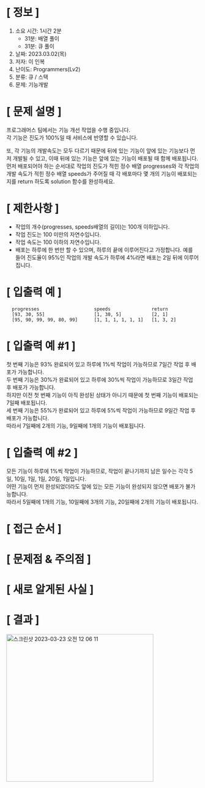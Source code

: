 # **[ 정보 ]**
1. 소요 시간: 1시간 2분
   - 31분: 배열 풀이
   - 31분: 큐 풀이
2. 날짜: 2023.03.02(목)
3. 저자: 이 인복
4. 난이도: Programmers(Lv2)
5. 분류: 큐 / 스택   
6. 문제: 기능개발

# **[ 문제 설명 ]**
프로그래머스 팀에서는 기능 개선 작업을 수행 중입니다.   
각 기능은 진도가 100%일 때 서비스에 반영할 수 있습니다.

또, 각 기능의 개발속도는 모두 다르기 때문에 뒤에 있는 기능이 앞에 있는 기능보다 먼저 개발될 수 있고, 이때 뒤에 있는 기능은 앞에 있는 기능이 배포될 때 함께 배포됩니다.   
먼저 배포되어야 하는 순서대로 작업의 진도가 적힌 정수 배열 progresses와 각 작업의 개발 속도가 적힌 정수 배열 speeds가 주어질 때 각 배포마다 몇 개의 기능이 배포되는지를 return 하도록 solution 함수를 완성하세요.

# **[ 제한사항 ]**
- 작업의 개수(progresses, speeds배열의 길이)는 100개 이하입니다.
- 작업 진도는 100 미만의 자연수입니다.
- 작업 속도는 100 이하의 자연수입니다.
- 배포는 하루에 한 번만 할 수 있으며, 하루의 끝에 이루어진다고 가정합니다. 예를 들어 진도율이 95%인 작업의 개발 속도가 하루에 4%라면 배포는 2일 뒤에 이루어집니다.

# **[ 입출력 예 ]**
      progresses	                speeds	             return
      [93, 30, 55]	                [1, 30, 5]	         [2, 1]
      [95, 90, 99, 99, 80, 99]	    [1, 1, 1, 1, 1, 1]	 [1, 3, 2]

# **[ 입출력 예 #1 ]**
첫 번째 기능은 93% 완료되어 있고 하루에 1%씩 작업이 가능하므로 7일간 작업 후 배포가 가능합니다.   
두 번째 기능은 30%가 완료되어 있고 하루에 30%씩 작업이 가능하므로 3일간 작업 후 배포가 가능합니다.  
하지만 이전 첫 번째 기능이 아직 완성된 상태가 아니기 때문에 첫 번째 기능이 배포되는 7일째 배포됩니다.   
세 번째 기능은 55%가 완료되어 있고 하루에 5%씩 작업이 가능하므로 9일간 작업 후 배포가 가능합니다.   
따라서 7일째에 2개의 기능, 9일째에 1개의 기능이 배포됩니다.

# **[ 입출력 예 #2 ]**
모든 기능이 하루에 1%씩 작업이 가능하므로, 작업이 끝나기까지 남은 일수는 각각 5일, 10일, 1일, 1일, 20일, 1일입니다.   
어떤 기능이 먼저 완성되었더라도 앞에 있는 모든 기능이 완성되지 않으면 배포가 불가능합니다.   
따라서 5일째에 1개의 기능, 10일째에 3개의 기능, 20일째에 2개의 기능이 배포됩니다.

# **[ 접근 순서 ]**

# **[ 문제점 & 주의점 ]**

# **[ 새로 알게된 사실 ]**

# **[ 결과 ]**
<img width="384" alt="스크린샷 2023-03-23 오전 12 06 11" src="https://user-images.githubusercontent.com/59809278/226948228-0c5f0203-376b-4879-9ef1-f00143182176.png">
